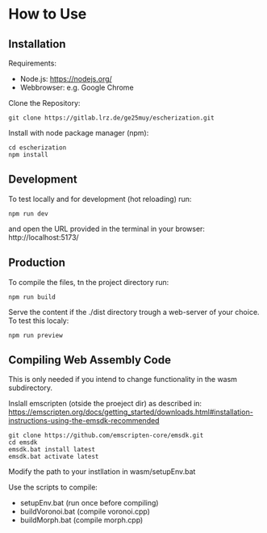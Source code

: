 # How to Use

## Installation

Requirements:
- Node.js: https://nodejs.org/
- Webbrowser: e.g. Google Chrome

Clone the Repository:
```batch
git clone https://gitlab.lrz.de/ge25muy/escherization.git
```

Install with node package manager (npm):
```batch
cd escherization
npm install
```

## Development 
To test locally and for development (hot reloading) run:
```batch
npm run dev
```
and open the URL provided in the terminal in your browser:
http://localhost:5173/

## Production 
To compile the files, tn the project directory run:
```batch
npm run build
```
Serve the content if the ./dist directory trough a web-server of your choice.
To test this localy:
```batch
npm run preview
```

## Compiling Web Assembly Code
This is only needed if you intend to change functionality in the wasm subdirectory.

Inslall emscripten (otside the proeject dir) as described in: https://emscripten.org/docs/getting_started/downloads.html#installation-instructions-using-the-emsdk-recommended

```batch
git clone https://github.com/emscripten-core/emsdk.git
cd emsdk
emsdk.bat install latest
emsdk.bat activate latest
```
Modify the path to your instllation in wasm/setupEnv.bat

Use the scripts to compile:
- setupEnv.bat (run once before compiling)
- buildVoronoi.bat (compile voronoi.cpp)
- buildMorph.bat (compile morph.cpp)



